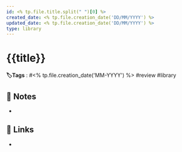 ```yaml
---
id: <% tp.file.title.split(" ")[0] %>
created_date: <% tp.file.creation_date('DD/MM/YYYY') %>
updated_date: <% tp.file.creation_date('DD/MM/YYYY') %>
type: library
---
```


#  {{title}}
 **🏷️Tags** :  #<% tp.file.creation_date('MM-YYYY') %> #review #library 
[ ](#anki-card)
## 📝 Notes
- 
## 🔗 Links
- 
